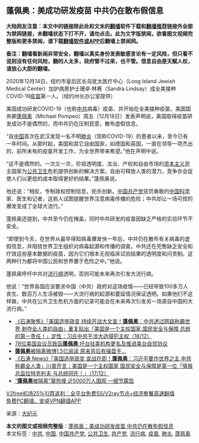  <h2>蓬佩奥：美成功研发疫苗 中共仍在散布假信息</h2> <p class="notice"><b>大陆网友注意：本文中的链接除此处和文末的<a href="https://github.com/bannedbook/fanqiang" >翻墙</a>软件下载和<a href="https://github.com/killgcd/justmysocks/blob/master/README.md">翻墙推荐</a>链接外全部为禁网链接，未翻墙状态下打不开，请勿点击。此为文字版禁闻，欲看图文视频完整版和更多禁闻，请下载<a href="https://github.com/bannedbook/fanqiang">翻墙软件或APP</a>后翻墙上禁闻网。</p><p>备注：翻墙看新闻非常安全，翻墙以真实身份发表敏感言论有一定风险，但只看不说则没有任何风险，翻的人太多，政府管不过来，也不管。信息自由是天赋人权，请放心大胆的翻墙。</b></p>  <div class="entry"> <p id="conimg">2020年12月14日，纽约市皇后区长岛犹太医疗中心（Long Island Jewish Medical Center）加护病房护士珊卓‧林赛（Sandra Lindsay）成全美接种COVID-19<a href="https://www.bannedbook.org/bnews/tag/%e7%96%ab%e8%8b%97/" class="st_tag internal_tag" rel="tag" title="标签 疫苗 下的日志">疫苗</a>第一人。（纽约州长办公室提供）</p> <p>美国成功研发COVID-19（也称<a href="https://www.bannedbook.org/bnews/tag/%e4%b8%ad%e5%85%b1/" class="st_tag internal_tag" rel="tag" title="标签 中共 下的日志">中共</a>病毒）疫苗、并开始在全美接种疫苗。美国国务卿<a href="https://www.bannedbook.org/bnews/tag/%E8%93%AC%E4%BD%A9%E5%A5%A5/" class="st_tag internal_tag" rel="tag" title="标签 蓬佩奥 下的日志">蓬佩奥</a>（Michael Pompeo）周五（12月18日）发表声明说，美国取得疫苗研发成功不是偶然的，而中共仍在压制民意，散布虚假信息。</p> <p>“自<span class='wp_keywordlink_affiliate'><a href="https://www.bannedbook.org/" title="中国" target="_blank">中国</a></span>首次在武汉发现一名不明<a href="https://www.bannedbook.org/bnews/tag/%e8%82%ba%e7%82%8e/" class="st_tag internal_tag" rel="tag" title="标签 肺炎 下的日志">肺炎</a>（现称COVID-19）的患者以来，至今已有一年时间。从那时起，美国和其它自由国家，如德国和英国，一直在领导一项杰出的、前所未有的疫苗开发工作，为全世界带来希望。”他在声明中说。</p>  <p>“这不是偶然的。一次又一次，珍视透明度、法治、产权和自由市场的<span class='wp_keywordlink'><a href="https://www.bannedbook.org/forum2/topic920.html" title="资本主义与自由" target="_blank">资本主义</a></span>民主国家为<a href="https://www.bannedbook.org/bnews/tag/%E5%85%AC%E5%85%B1%E5%8D%AB%E7%94%9F/" class="st_tag internal_tag" rel="tag" title="标签 公共卫生 下的日志">公共卫生</a>危机提供创新的解决方案。自由可释放人类的潜力，竞争亦会促使人们以更低的成本取得更好的结果。”蓬佩奥说。</p> <p>他还说：“相反，专制政权控制信息，扼杀创新。<a href="https://www.bannedbook.org/bnews/tag/%e4%b8%ad%e5%9b%bd%e5%85%b1%e4%ba%a7%e5%85%9a/" class="st_tag internal_tag" rel="tag" title="标签 中国共产党 下的日志">中国共产党</a>惩罚勇敢的<a href="https://www.bannedbook.org/bnews/tag/%E4%B8%AD%E5%9B%BD/" class="st_tag internal_tag" rel="tag" title="标签 中国 下的日志">中国</a><span class='wp_keywordlink'><a href="https://www.bannedbook.org/forum11/topic309.html" title="禁片：“科学”的棍子" target="_blank">科学</a></span>家、医生和记者，这些人试图提醒世界注意病毒传播的危险；中共却让一场可控的爆发变成了全球大流行。”</p> <p>蓬佩奥还提到，中共至今仍在掩盖，同时中共研发的疫苗因缺乏严格的实验环节不安全。</p>  <p>“即使到今天，在世界从最早得知病毒爆发快一年后，中共仍在散布有关病毒的虚假信息，并阻挠世界卫生组织对病毒起源和传播的调查。中共还在兜售缺乏安全和疗效这些基本数据的疫苗，因为它们根本无视临床试验结果的透明度和问责制。这两种行为都将中国公民和世界置于危险之中。”他说。</p> <p>蓬佩奥呼吁中共对<a href="https://www.bannedbook.org/bnews/tag/%E6%B5%81%E8%A1%8C%E7%97%85/" class="st_tag internal_tag" rel="tag" title="标签 流行病 下的日志">流行病</a>透明，否则可能未来再次引发大流行病。</p> <p>他说：“世界各国应该要求中国（中共）政府对这场疫情——已经导致100多万人丧生、数百万人生活被毁——大流行病的起源和蔓延情况保证透明。如果他们不这样做，中共在公共卫生危机方面的记录可能会在未来再次引发另一场源自中国的大流行病。”</p>  <ul class='op-related-articles' title='相关阅读'> <li><a href='https://www.bannedbook.org/bnews/bannedvideo/20201219/1450635.html' target='_blank'>《石涛聚焦》「美国选举政变 持续开战大文宣！<b>蓬佩奥</b>：中共透过网路称霸世界 剥夺全人类的自由」重复贴出「美国是一个主权国家 国民安全与保障 总统的第一责任！」定性：习氏中共干涉大选侵犯主权（18/12）</a></li> <li><a href='https://www.bannedbook.org/bnews/headline/20201218/1450552.html' target='_blank'>78位美国会议员致函<b>蓬佩奥</b> 吁台驻美机构更名及推进美台自贸协议</a></li> <li><a href='https://www.bannedbook.org/bnews/cnnews/20201218/1450015.html' target='_blank'><b>蓬佩奥</b>被隔离微博1.5亿阅读 原来背后有操盘手…</a></li> <li><a href='https://www.bannedbook.org/bnews/bannedvideo/20201218/1449980.html' target='_blank'>《石涛 News》「美国选举政变 宣战在即！<b>蓬佩奥</b>：习近平要作世界之主 中共称霸全人类」川普开言：美国是一个主权国家 国民安全与保障是第一位「情报总监拉特克利夫 与总统同在！」（17/12）</a></li> <li><a href='https://www.bannedbook.org/bnews/cbnews/20201217/1449651.html' target='_blank'>“<b>蓬佩奥</b>被隔离”窜热搜 近5000万人围观 一细节露馅</a></li> </ul> <p class="texttj"> <a href="https://github.com/bannedbook/fanqiang/wiki/V2ray%E6%9C%BA%E5%9C%BA" target="_blank">V2free机场25%引荐返利：全平台免费SS/V2ray节点+经济套餐高速翻墙</a><br/> <a href="https://github.com/bannedbook/fanqiang/wiki/%E7%A6%81%E9%97%BB%E7%BD%91%E5%AE%89%E5%8D%93%E7%BF%BB%E5%A2%99%E6%96%B0%E9%97%BBAPP" target="_blank">免费PC翻墙、安卓VPN翻墙APP</a></p><p> 来源：<span class='wp_keywordlink_affiliate'><a href="http://www.epochtimes.com/" title="大纪元" target="_blank">大纪元</a></span> </p><a name='sharetosocial'></a>       <div><b>本文的图文或视频完整版</b>：<a href='https://www.bannedbook.org/bnews/cbnews/20201219/1450835.html'>蓬佩奥：美成功研发疫苗 中共仍在散布假信息</a></div>  </div><!--END ENTRY--> <div class="postfooter"> <div>本文标签：<a href="https://www.bannedbook.org/bnews/tag/%e4%b8%ad%e5%85%b1/" rel="tag">中共</a>, <a href="https://www.bannedbook.org/bnews/tag/%E4%B8%AD%E5%9B%BD/" rel="tag">中国</a>, <a href="https://www.bannedbook.org/bnews/tag/%e4%b8%ad%e5%9b%bd%e5%85%b1%e4%ba%a7%e5%85%9a/" rel="tag">中国共产党</a>, <a href="https://www.bannedbook.org/bnews/tag/%E5%85%AC%E5%85%B1%E5%8D%AB%E7%94%9F/" rel="tag">公共卫生</a>, <a href="https://www.bannedbook.org/bnews/tag/%e5%85%b1%e4%ba%a7%e5%85%9a/" rel="tag">共产党</a>, <a href="https://www.bannedbook.org/bnews/tag/%E6%B5%81%E8%A1%8C%E7%97%85/" rel="tag">流行病</a>, <a href="https://www.bannedbook.org/bnews/tag/%e7%96%ab%e8%8b%97/" rel="tag">疫苗</a>, <a href="https://www.bannedbook.org/bnews/tag/%e8%82%ba%e7%82%8e/" rel="tag">肺炎</a>, <a href="https://www.bannedbook.org/bnews/tag/%E8%93%AC%E4%BD%A9%E5%A5%A5/" rel="tag">蓬佩奥</a></div>  </div><!--END POSTFOOTER--> 
